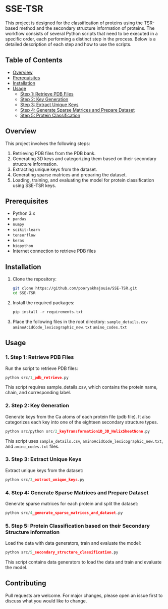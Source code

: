 # SSE-TSR

This project is designed for the classification of proteins using the TSR-based method and the secondary structure information of proteins. The workflow consists of several Python scripts that need to be executed in a specific order, each performing a distinct step in the process. Below is a detailed description of each step and how to use the scripts.

## Table of Contents

- [Overview](#overview)
- [Prerequisites](#prerequisites)
- [Installation](#installation)
- [Usage](#usage)
  - [Step 1: Retrieve PDB Files](#step-1-retrieve-pdb-files)
  - [Step 2: Key Generation](#step-2-key-transformation)
  - [Step 3: Extract Unique Keys](#step-3-extract-unique-keys)
  - [Step 4: Generate Sparse Matrices and Prepare Dataset](#step-4-generate-sparse-matrices-and-prepare-dataset)
  - [Step 5: Protein Classification](#step-5-secondary-structure-classification)

## Overview

This project involves the following steps:

1. Retrieving PDB files from the PDB bank.
2. Generating 3D keys and categorizing them based on their secondary structure information.
3. Extracting unique keys from the dataset.
4. Generating sparse matrices and preparing the dataset.
5. Loading, training, and evaluating the model for protein classification using SSE-TSR keys.

## Prerequisites

- Python 3.x
- `pandas`
- `numpy`
- `scikit-learn`
- `tensorflow`
- `keras`
- `biopython`
- Internet connection to retrieve PDB files

## Installation

1. Clone the repository:
   ```bash
   git clone https://github.com/pooryakhajouie/SSE-TSR.git
   cd SSE-TSR
2. Install the required packages:
   ```python
   pip install -r requirements.txt
3. Place the following files in the root directory:
    `sample_details.csv`
    `aminoAcidCode_lexicographic_new.txt`
    `amino_codes.txt`

## Usage

### 1. Step 1: Retrieve PDB Files
   Run the script to retrieve PDB files:
   ```python
   python src/1_pdb_retrieve.py
   ```
   This script requires sample_details.csv, which contains the protein name, chain, and corresponding label.

### 2. Step 2: Key Generation
   Generate keys from the Ca atoms of each protein file (pdb file). It also categorizes each key into one of the eighteen secondary structure types.
   ```python
   python src/python src/2_keyTransformation1D_3D_HelixSheetNone.py
   ```
   This script uses `sample_details.csv`, `aminoAcidCode_lexicographic_new.txt`, and `amino_codes.txt` files.
    
### 3. Step 3: Extract Unique Keys
   Extract unique keys from the dataset:
   ```python
   python src/3_extract_unique_keys.py
   ```
   
### 4. Step 4: Generate Sparse Matrices and Prepare Dataset
   Generate sparse matrices for each protein and split the dataset:
   ```python
   python src/4_generate_sparse_matrices_and_dataset.py
   ```

### 5. Step 5: Protein Classification based on their Secondary Structure information
   Load the data with data generators, train and evaluate the model:
   ```python
   python src/5_secondary_structure_classification.py
   ```
This script contains data generators to load the data and train and evaluate the model.

## Contributing

Pull requests are welcome. For major changes, please open an issue first to discuss what you would like to change.

